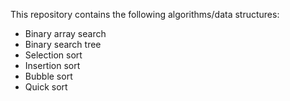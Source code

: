 This repository contains the following algorithms/data structures:
* Binary array search
* Binary search tree
* Selection sort
* Insertion sort
* Bubble sort
* Quick sort
